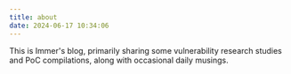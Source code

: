 ```yaml
---
title: about
date: 2024-06-17 10:34:06
---
```


This is Immer's blog, primarily sharing some vulnerability research studies and PoC compilations, along with occasional daily musings.